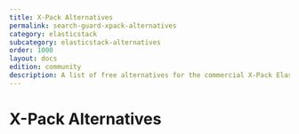 ```yaml
---
title: X-Pack Alternatives
permalink: search-guard-xpack-alternatives
category: elasticstack
subcategory: elasticstack-alternatives
order: 1000
layout: docs
edition: community
description: A list of free alternatives for the commercial X-Pack Elasticsearch plugins.
---
```

<!---
Copyright 2020 floragunn GmbH
-->
# X-Pack Alternatives